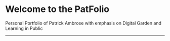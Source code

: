 # Welcome to the PatFolio
Personal Portfolio of Patrick Ambrose with emphasis on Digital Garden and Learning in Public

---